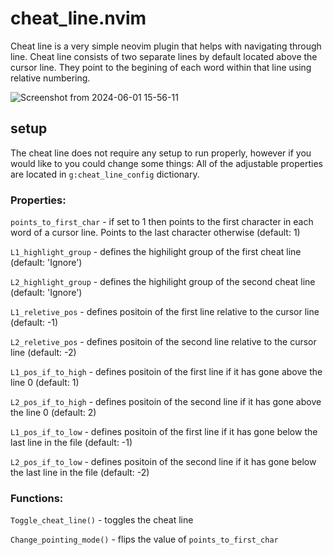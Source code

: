 # cheat_line.nvim

Cheat line is a very simple neovim plugin that helps with navigating through line.
Cheat line consists of two separate lines by default located above the cursor line.
They point to the begining of each word within that line using relative numbering.

![Screenshot from 2024-06-01 15-56-11](https://github.com/Vlazum/cheat_line.nvim/assets/121399271/ab674ef0-7e8e-4915-b3c2-d6e789d89a13)


## setup
The cheat line does not require any setup to run properly, however if you would like to you could change some things:
All of the adjustable properties are located in `g:cheat_line_config` dictionary.

### Properties:

`points_to_first_char` - if set to 1 then points to the first character in each word of a cursor line. Points to the last character otherwise (default: 1)

`L1_highlight_group`   - defines the highilight group of the first cheat line (default: 'Ignore')

`L2_highlight_group`   - defines the highilight group of the second cheat line (default: 'Ignore')

`L1_reletive_pos`   - defines positoin of the first line relative to the cursor line (default: -1)

`L2_reletive_pos`   - defines positoin of the second line relative to the cursor line (default: -2)

`L1_pos_if_to_high`   - defines positoin of the first line if it has gone above the line 0 (default: 1)

`L2_pos_if_to_high`   - defines positoin of the second line if it has gone above the line 0 (default: 2)

`L1_pos_if_to_low`   - defines positoin of the first line if it has gone below the last line in the file (default: -1)

`L2_pos_if_to_low`   - defines positoin of the second line if it has gone below the last line in the file (default: -2)

### Functions:

`Toggle_cheat_line()` - toggles the cheat line

`Change_pointing_mode()` - flips the value of `points_to_first_char`
